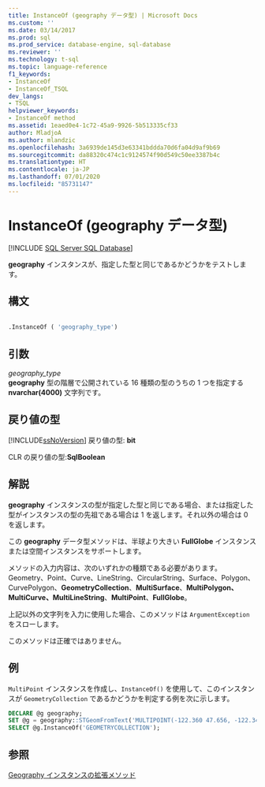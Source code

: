 ```yaml
---
title: InstanceOf (geography データ型) | Microsoft Docs
ms.custom: ''
ms.date: 03/14/2017
ms.prod: sql
ms.prod_service: database-engine, sql-database
ms.reviewer: ''
ms.technology: t-sql
ms.topic: language-reference
f1_keywords:
- InstanceOf
- InstanceOf_TSQL
dev_langs:
- TSQL
helpviewer_keywords:
- InstanceOf method
ms.assetid: 1eaed0e4-1c72-45a9-9926-5b513335cf33
author: MladjoA
ms.author: mlandzic
ms.openlocfilehash: 3a6939de145d3e63341bddda70d6fa04d9af9b69
ms.sourcegitcommit: da88320c474c1c9124574f90d549c50ee3387b4c
ms.translationtype: HT
ms.contentlocale: ja-JP
ms.lasthandoff: 07/01/2020
ms.locfileid: "85731147"
---
```

# <a name="instanceof-geography-data-type"></a>InstanceOf (geography データ型)
[!INCLUDE [SQL Server SQL Database](../../includes/applies-to-version/sql-asdb.md)]

**geography** インスタンスが、指定した型と同じであるかどうかをテストします。  
  
## <a name="syntax"></a>構文  
  
```sql  
  
.InstanceOf ( 'geography_type')  
```  
  
## <a name="arguments"></a>引数  
*geography_type*  
**geography** 型の階層で公開されている 16 種類の型のうちの 1 つを指定する **nvarchar(4000)** 文字列です。  
  
## <a name="return-types"></a>戻り値の型  
[!INCLUDE[ssNoVersion](../../includes/ssnoversion-md.md)] 戻り値の型: **bit**  
  
CLR の戻り値の型:**SqlBoolean**  
  
## <a name="remarks"></a>解説  
**geography** インスタンスの型が指定した型と同じである場合、または指定した型がインスタンスの型の先祖である場合は 1 を返します。それ以外の場合は 0 を返します。  
  
この **geography** データ型メソッドは、半球より大きい **FullGlobe** インスタンスまたは空間インスタンスをサポートします。  
  
メソッドの入力内容は、次のいずれかの種類である必要があります。Geometry、Point、Curve、LineString、CircularString、Surface、Polygon、CurvePolygon、**GeometryCollection**、**MultiSurface**、**MultiPolygon、MultiCurve、MultiLineString**、**MultiPoint**、**FullGlobe**。  
  
上記以外の文字列を入力に使用した場合、このメソッドは `ArgumentException` をスローします。  
  
このメソッドは正確ではありません。  
  
## <a name="examples"></a>例  
`MultiPoint` インスタンスを作成し、`InstanceOf()` を使用して、このインスタンスが `GeometryCollection` であるかどうかを判定する例を次に示します。  
  
```sql  
DECLARE @g geography;  
SET @g = geography::STGeomFromText('MULTIPOINT(-122.360 47.656, -122.343 47.656)', 4326);  
SELECT @g.InstanceOf('GEOMETRYCOLLECTION');  
```  
  
## <a name="see-also"></a>参照  
 [Geography インスタンスの拡張メソッド](../../t-sql/spatial-geography/extended-methods-on-geography-instances.md)  
  
  
